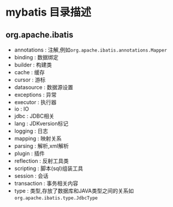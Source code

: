 # mybatis 目录描述
## org.apache.ibatis
- annotations : 注解,例如`org.apache.ibatis.annotations.Mapper`
- binding : 数据绑定
- builder :  构建类
- cache : 缓存
- cursor : 游标
- datasource : 数据源设置 
- exceptions : 异常
- executor : 执行器
- io :  IO
- jdbc : JDBC相关
- lang : JDKversion标记
- logging : 日志
- mapping : 映射关系
- parsing : 解析,xml解析
- plugin : 插件
- reflection : 反射工具类
- scripting : 脚本(sql)组装工具
- session : 会话
- transaction : 事务相关内容
- type : 类型,存放了数据库和JAVA类型之间的关系如`org.apache.ibatis.type.JdbcType`
